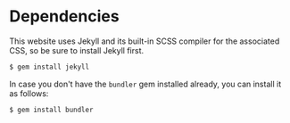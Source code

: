 # Dependencies

This website uses Jekyll and its built-in SCSS compiler for the associated CSS, so be sure to install Jekyll first.

```bash
$ gem install jekyll
```

In case you don't have the `bundler` gem installed already, you can install it as follows:

```bash
$ gem install bundler
```